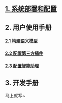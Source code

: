 ## [1. 系统部署和配置](https://github.com/tencentmusic/supersonic/wiki/%E7%B3%BB%E7%BB%9F%E9%85%8D%E7%BD%AE%E5%92%8C%E9%83%A8%E7%BD%B2)

## 2. 用户使用手册
#### [2.1 构建语义模型](https://github.com/tencentmusic/supersonic/wiki/%E8%AF%AD%E4%B9%89%E6%A8%A1%E5%9E%8B%E4%BD%BF%E7%94%A8%E6%89%8B%E5%86%8C)
#### [2.2 配置第三方插件](https://github.com/tencentmusic/supersonic/wiki/%E7%AC%AC%E4%B8%89%E6%96%B9%E6%8F%92%E4%BB%B6%E4%BD%BF%E7%94%A8%E6%89%8B%E5%86%8C)
#### [2.3 配置智能助理](https://github.com/tencentmusic/supersonic/wiki/%E6%99%BA%E8%83%BD%E5%8A%A9%E7%90%86%E4%BD%BF%E7%94%A8%E6%89%8B%E5%86%8C)

## 3. 开发手册

马上就写~